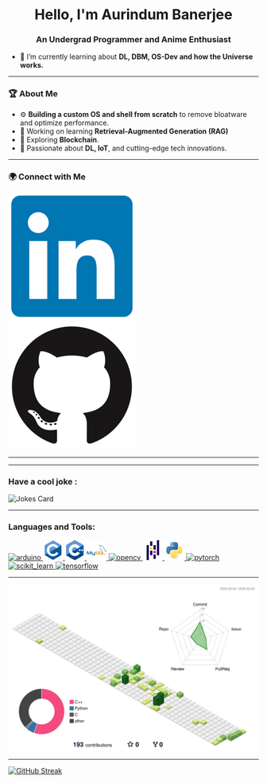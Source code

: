 <h1 align="center">Hello, I'm Aurindum Banerjee</h1>
<h3 align="center">An Undergrad Programmer and Anime Enthusiast</h3>

- 🌱 I’m currently learning about **DL, DBM, OS-Dev and how the Universe works.**

-----------------

### 🏆 About Me
- ⚙️ **Building a custom OS and shell from scratch** to remove bloatware and optimize performance.
- 🧠 Working on learning **Retrieval-Augmented Generation (RAG)**
- 🔬 Exploring **Blockchain**.
- 🎯 Passionate about **DL, IoT**, and cutting-edge tech innovations.

---

### 🌍 Connect with Me
[![LinkedIn](https://raw.githubusercontent.com/devicons/devicon/master/icons/linkedin/linkedin-original.svg)](https://www.linkedin.com/in/aurindum-banerjee)  
[![GitHub](https://raw.githubusercontent.com/devicons/devicon/master/icons/github/github-original.svg)](https://github.com/AurindumBanerjee)

---

-----------------

<h3 align="left">Have a cool joke :</h3>
<p align="center">
<!-- Add your social media links here -->
</p>

![Jokes Card](https://readme-jokes.vercel.app/api?theme=gradientBlue)

-----------------

<h3 align="left">Languages and Tools:</h3>
<p align="left">
    <a href="https://www.arduino.cc/" target="_blank" rel="noreferrer">
        <img src="https://cdn.worldvectorlogo.com/logos/arduino-1.svg" alt="arduino" width="40" height="40"/>
    </a>
    <a href="https://www.cprogramming.com/" target="_blank" rel="noreferrer">
        <img src="https://raw.githubusercontent.com/devicons/devicon/master/icons/c/c-original.svg" alt="c" width="40" height="40"/>
    </a>
    <a href="https://www.w3schools.com/cpp/" target="_blank" rel="noreferrer">
        <img src="https://raw.githubusercontent.com/devicons/devicon/master/icons/cplusplus/cplusplus-original.svg" alt="cplusplus" width="40" height="40"/>
    </a>
    <a href="https://www.mysql.com/" target="_blank" rel="noreferrer">
        <img src="https://raw.githubusercontent.com/devicons/devicon/master/icons/mysql/mysql-original-wordmark.svg" alt="mysql" width="40" height="40"/>
    </a>
    <a href="https://opencv.org/" target="_blank" rel="noreferrer">
        <img src="https://www.vectorlogo.zone/logos/opencv/opencv-icon.svg" alt="opencv" width="40" height="40"/>
    </a>
    <a href="https://pandas.pydata.org/" target="_blank" rel="noreferrer">
        <img src="https://raw.githubusercontent.com/devicons/devicon/2ae2a900d2f041da66e950e4d48052658d850630/icons/pandas/pandas-original.svg" alt="pandas" width="40" height="40"/>
    </a>
    <a href="https://www.python.org" target="_blank" rel="noreferrer">
        <img src="https://raw.githubusercontent.com/devicons/devicon/master/icons/python/python-original.svg" alt="python" width="40" height="40"/>
    </a>
    <a href="https://pytorch.org/" target="_blank" rel="noreferrer">
        <img src="https://www.vectorlogo.zone/logos/pytorch/pytorch-icon.svg" alt="pytorch" width="40" height="40"/>
    </a>
    <a href="https://scikit-learn.org/" target="_blank" rel="noreferrer">
        <img src="https://upload.wikimedia.org/wikipedia/commons/0/05/Scikit_learn_logo_small.svg" alt="scikit_learn" width="40" height="40"/>
    </a>
    <a href="https://www.tensorflow.org" target="_blank" rel="noreferrer">
        <img src="https://www.vectorlogo.zone/logos/tensorflow/tensorflow-icon.svg" alt="tensorflow" width="40" height="40"/>
    </a>
</p>

-----------------

![](./profile-3d-contrib/profile-green-animate.svg)

----------------



[![GitHub Streak](https://nirzak-streak-stats.vercel.app?user=AurindumBanerjee&theme=ocean-gradient&border_radius=5)](https://git.io/streak-stats)
